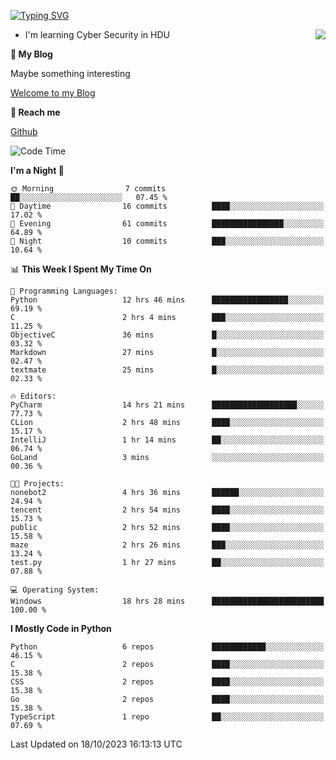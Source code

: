 [![Typing SVG](https://readme-typing-svg.herokuapp.com?font=Fira+Code&pause=1000&random=false&width=450&height=60&lines=Hello+%F0%9F%91%8B%F0%9F%8F%BB;I'm+JBNRZ)](https://git.io/typing-svg)

<a href="#">
  <img align="right" src="https://github-readme-stats.vercel.app/api?username=JBNRZ&show_icons=true&bg_color=15,f2f7fd,E0EAFC" />
</a>

- I'm learning Cyber Security in HDU

 **🌱 My Blog**

Maybe something interesting

[Welcome to my Blog](https://jbnrz.com.cn/)

 **💬 Reach me** 

[Github](https://github.com/JBNRZ)


<!--START_SECTION:waka-->
![Code Time](http://img.shields.io/badge/Code%20Time-20%20hrs%2054%20mins-blue)

**I'm a Night 🦉** 

```text
🌞 Morning                7 commits           ██░░░░░░░░░░░░░░░░░░░░░░░   07.45 % 
🌆 Daytime                16 commits          ████░░░░░░░░░░░░░░░░░░░░░   17.02 % 
🌃 Evening                61 commits          ████████████████░░░░░░░░░   64.89 % 
🌙 Night                  10 commits          ███░░░░░░░░░░░░░░░░░░░░░░   10.64 % 
```


📊 **This Week I Spent My Time On** 

```text
💬 Programming Languages: 
Python                   12 hrs 46 mins      █████████████████░░░░░░░░   69.19 % 
C                        2 hrs 4 mins        ███░░░░░░░░░░░░░░░░░░░░░░   11.25 % 
ObjectiveC               36 mins             █░░░░░░░░░░░░░░░░░░░░░░░░   03.32 % 
Markdown                 27 mins             █░░░░░░░░░░░░░░░░░░░░░░░░   02.47 % 
textmate                 25 mins             █░░░░░░░░░░░░░░░░░░░░░░░░   02.33 % 

🔥 Editors: 
PyCharm                  14 hrs 21 mins      ███████████████████░░░░░░   77.73 % 
CLion                    2 hrs 48 mins       ████░░░░░░░░░░░░░░░░░░░░░   15.17 % 
IntelliJ                 1 hr 14 mins        ██░░░░░░░░░░░░░░░░░░░░░░░   06.74 % 
GoLand                   3 mins              ░░░░░░░░░░░░░░░░░░░░░░░░░   00.36 % 

🐱‍💻 Projects: 
nonebot2                 4 hrs 36 mins       ██████░░░░░░░░░░░░░░░░░░░   24.94 % 
tencent                  2 hrs 54 mins       ████░░░░░░░░░░░░░░░░░░░░░   15.73 % 
public                   2 hrs 52 mins       ████░░░░░░░░░░░░░░░░░░░░░   15.58 % 
maze                     2 hrs 26 mins       ███░░░░░░░░░░░░░░░░░░░░░░   13.24 % 
test.py                  1 hr 27 mins        ██░░░░░░░░░░░░░░░░░░░░░░░   07.88 % 

💻 Operating System: 
Windows                  18 hrs 28 mins      █████████████████████████   100.00 % 
```

**I Mostly Code in Python** 

```text
Python                   6 repos             ████████████░░░░░░░░░░░░░   46.15 % 
C                        2 repos             ████░░░░░░░░░░░░░░░░░░░░░   15.38 % 
CSS                      2 repos             ████░░░░░░░░░░░░░░░░░░░░░   15.38 % 
Go                       2 repos             ████░░░░░░░░░░░░░░░░░░░░░   15.38 % 
TypeScript               1 repo              ██░░░░░░░░░░░░░░░░░░░░░░░   07.69 % 
```




 Last Updated on 18/10/2023 16:13:13 UTC
<!--END_SECTION:waka-->
